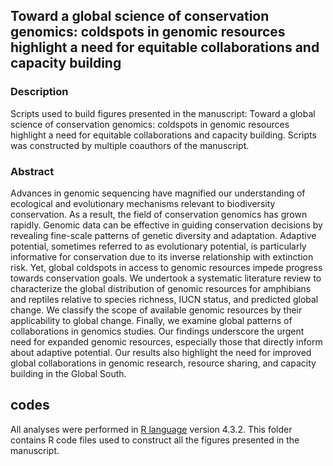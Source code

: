 ## Toward a global science of conservation genomics: coldspots in genomic resources highlight a need for equitable collaborations and capacity building 

### Description

<p align="justify">

Scripts used to build figures presented in the manuscript: Toward a global science of conservation genomics: coldspots in genomic resources highlight a need for equitable collaborations and capacity building. Scripts was constructed by multiple coauthors of the manuscript.

</p>

### Abstract

<p align="justify">

Advances in genomic sequencing have magnified our understanding of ecological and evolutionary mechanisms relevant to biodiversity conservation. As a result, the field of conservation genomics has grown rapidly. Genomic data can be effective in guiding conservation decisions by revealing fine-scale patterns of genetic diversity and adaptation. Adaptive potential, sometimes referred to as evolutionary potential, is particularly informative for conservation due to its inverse relationship with extinction risk. Yet, global coldspots in access to genomic resources impede progress towards conservation goals. We undertook a systematic literature review to characterize the global distribution of genomic resources for amphibians and reptiles relative to species richness, IUCN status, and predicted global change. We classify the scope of available genomic resources by their applicability to global change. Finally, we examine global patterns of collaborations in genomics studies. Our findings underscore the urgent need for expanded genomic resources, especially those that directly inform about adaptive potential. Our results also highlight the need for improved global collaborations in genomic research, resource sharing, and capacity building in the Global South.

## codes

All analyses were performed in [R language](https://www.r-project.org/) version 4.3.2. This folder contains R code files used to construct all the figures presented in the manuscript.
